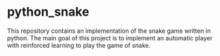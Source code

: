 # python_snake
This repository contains an implementation of the snake game written in python. The main goal of this project is to implement an automatic player with reinforced learning to play the game of snake.

